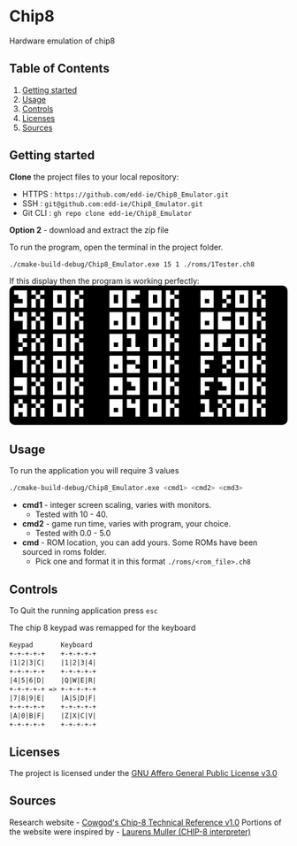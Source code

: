 ﻿# Chip8

Hardware emulation of chip8 


## Table of Contents

1. [Getting started](#Getting-started)
2. [Usage](#Usage)
3. [Controls](#controls)
3. [Licenses](#license)
4. [Sources](#sources)

## <a id="Getting-started">Getting started</a>
**Clone** the project files to your local repository:

- HTTPS : `https://github.com/edd-ie/Chip8_Emulator.git`
- SSH : `git@github.com:edd-ie/Chip8_Emulator.git`
- Git CLI : `gh repo clone edd-ie/Chip8_Emulator`

**Option 2** - download and extract the zip file


To run the program, open the terminal in the project folder.

```bash
./cmake-build-debug/Chip8_Emulator.exe 15 1 ./roms/1Tester.ch8
```

If this display then the program is working perfectly:
<img src="./resources/ok.png"
alt="App screenshot"
style="border-radius:10px;"/>


## <a id="Usage">Usage</a>

To run the application you will require 3 values
```bash
./cmake-build-debug/Chip8_Emulator.exe <cmd1> <cmd2> <cmd3>
```
- **cmd1** - integer screen scaling, varies with monitors. 
  - Tested with 10 - 40.
- **cmd2** - game run time, varies with program, your choice. 
  - Tested with 0.0 - 5.0
- **cmd** - ROM location, you can add yours. Some ROMs have been sourced in roms folder. 
  - Pick one and format it in this format ```./roms/<rom_file>.ch8```

## <a id="controls">Controls</a>

To Quit the running application press ```esc```

The chip 8 keypad was remapped for the keyboard
```angular2html
Keypad       Keyboard
+-+-+-+-+    +-+-+-+-+
|1|2|3|C|    |1|2|3|4|
+-+-+-+-+    +-+-+-+-+
|4|5|6|D|    |Q|W|E|R|
+-+-+-+-+ => +-+-+-+-+
|7|8|9|E|    |A|S|D|F|
+-+-+-+-+    +-+-+-+-+
|A|0|B|F|    |Z|X|C|V|
+-+-+-+-+    +-+-+-+-+
```


## <a id="license">Licenses</a>

The project is licensed under the [GNU Affero General Public License v3.0](https://github.com/edd-ie/Chip8_Emulator/blob/main/LICENSE)


## <a id="sources">Sources</a>

Research website - [Cowgod's Chip-8 Technical Reference v1.0](http://devernay.free.fr/hacks/chip8/C8TECH10.HTM)
Portions of the website were inspired by - [Laurens Muller (CHIP-8 interpreter)](https://multigesture.net/articles/how-to-write-an-emulator-chip-8-interpreter/)
